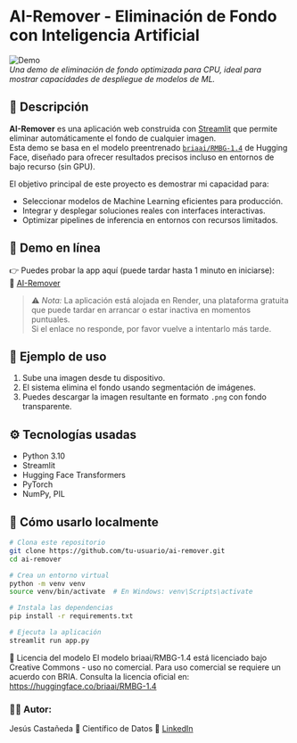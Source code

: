 # AI-Remover - Eliminación de Fondo con Inteligencia Artificial

![Demo](https://img.shields.io/badge/Streamlit-Deployed-green)  
*Una demo de eliminación de fondo optimizada para CPU, ideal para mostrar capacidades de despliegue de modelos de ML.*

## 🧠 Descripción

**AI-Remover** es una aplicación web construida con [Streamlit](https://streamlit.io/) que permite eliminar automáticamente el fondo de cualquier imagen.  
Esta demo se basa en el modelo preentrenado [`briaai/RMBG-1.4`](https://huggingface.co/briaai/RMBG-1.4) de Hugging Face, diseñado para ofrecer resultados precisos incluso en entornos de bajo recurso (sin GPU).

El objetivo principal de este proyecto es demostrar mi capacidad para:

- Seleccionar modelos de Machine Learning eficientes para producción.
- Integrar y desplegar soluciones reales con interfaces interactivas.
- Optimizar pipelines de inferencia en entornos con recursos limitados.

## 🚀 Demo en línea

👉 Puedes probar la app aquí (puede tardar hasta 1 minuto en iniciarse):  
🔗 [AI-Remover](https://ai-remover.streamlit.app/)

> ⚠️ *Nota:* La aplicación está alojada en Render, una plataforma gratuita que puede tardar en arrancar o estar inactiva en momentos puntuales.  
> Si el enlace no responde, por favor vuelve a intentarlo más tarde.

## 📸 Ejemplo de uso

1. Sube una imagen desde tu dispositivo.
2. El sistema elimina el fondo usando segmentación de imágenes.
3. Puedes descargar la imagen resultante en formato `.png` con fondo transparente.

## ⚙️ Tecnologías usadas

- Python 3.10
- Streamlit
- Hugging Face Transformers
- PyTorch
- NumPy, PIL

## 🧪 Cómo usarlo localmente

```bash
# Clona este repositorio
git clone https://github.com/tu-usuario/ai-remover.git
cd ai-remover

# Crea un entorno virtual
python -m venv venv
source venv/bin/activate  # En Windows: venv\Scripts\activate

# Instala las dependencias
pip install -r requirements.txt

# Ejecuta la aplicación
streamlit run app.py
```


📄 Licencia del modelo
El modelo briaai/RMBG-1.4 está licenciado bajo Creative Commons - uso no comercial.
Para uso comercial se requiere un acuerdo con BRIA.
Consulta la licencia oficial en: https://huggingface.co/briaai/RMBG-1.4

### 👨‍💻 Autor: 
Jesús Castañeda
📍 Científico de Datos
🔗 [LinkedIn](https://www.linkedin.com/in/jesuscastanedam/)

